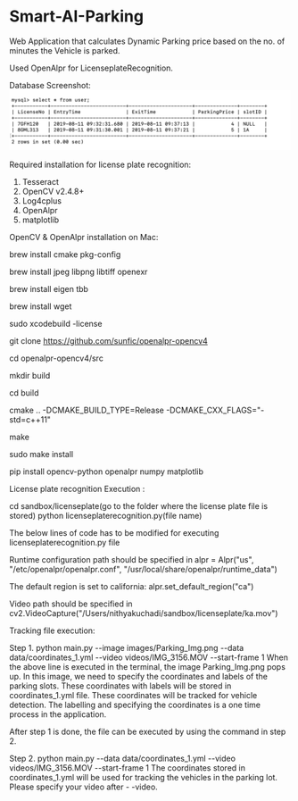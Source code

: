 # Smart-AI-Parking

Web Application that calculates Dynamic Parking price based on the no. of minutes the Vehicle is parked.

Used OpenAlpr for LicenseplateRecognition.

Database Screenshot:
![](Screenshots/1.png)

Required installation for license plate recognition:
1. Tesseract
2. OpenCV v2.4.8+ 
3. Log4cplus
4. OpenAlpr
5. matplotlib

OpenCV & OpenAlpr installation on Mac:

brew install cmake pkg-config

brew install jpeg libpng libtiff openexr

brew install eigen tbb

brew install wget

sudo xcodebuild -license

git clone https://github.com/sunfic/openalpr-opencv4

cd openalpr-opencv4/src

mkdir build

cd build

cmake .. -DCMAKE_BUILD_TYPE=Release -DCMAKE_CXX_FLAGS="-std=c++11"

make

sudo make install

pip install opencv-python openalpr numpy matplotlib

License plate recognition Execution :

cd sandbox/licenseplate(go to the folder where the license plate file is stored)
python licenseplaterecognition.py(file name)

The below lines of code has to be modified for executing licenseplaterecognition.py file

Runtime configuration path should be specified in
alpr = Alpr("us", "/etc/openalpr/openalpr.conf", "/usr/local/share/openalpr/runtime_data")

The default region is set to california:
alpr.set_default_region("ca")

Video path should be specified in
cv2.VideoCapture("/Users/nithyakuchadi/sandbox/licenseplate/ka.mov")

Tracking file execution:

Step 1. 
python main.py --image images/Parking_Img.png --data data/coordinates_1.yml --video videos/IMG_3156.MOV --start-frame 1
When the above line is executed in the terminal, the image Parking_Img.png pops up. In this image, we need to specify the coordinates and labels of the parking slots.
These coordinates with labels will be stored in coordinates_1.yml file. These coordinates will be tracked for vehicle detection. The labelling and specifying the coordinates is a one time process in the application.

After step 1 is done, the file can be executed by using the command in step 2.

Step 2.
python main.py --data data/coordinates_1.yml --video videos/IMG_3156.MOV --start-frame 1
The coordinates stored in coordinates_1.yml will be used for tracking the vehicles in the parking lot.
Please specify your video after - -video.
